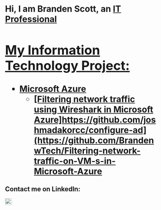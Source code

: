 <h1>Hi, I am Branden Scott, an <a href="https://linkedin.com/in/Josh">IT Professional

<h2> My Information Technology Project:</h2>

- <b>Microsoft Azure</b>
  - [Filtering network traffic using Wireshark in Microsoft Azure]https://github.com/joshmadakorcc/configure-ad](https://github.com/BrandenwTech/Filtering-network-traffic-on-VM-s-in-Microsoft-Azure

<h2> Contact me on LinkedIn:</h2>

[<img align="left" alt="Josh | LinkedIn" width="22px" src="https://cdn.jsdelivr.net/npm/simple-icons@v3/icons/linkedin.svg" />][linkedin]

[linkedin]: https://linkedin.com/in/Josh
